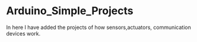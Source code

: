 # Arduino_Simple_Projects
In here I have added the projects of how sensors,actuators, communication devices work.
